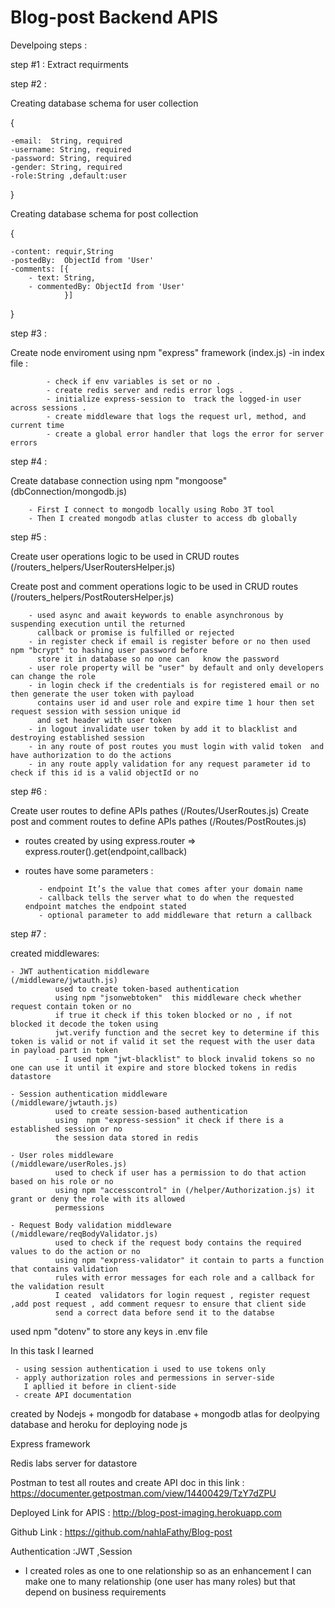 # Blog-post Backend APIS


Develpoing steps :

step #1 :
      Extract requirments

step #2 :

Creating database schema for user collection

{

    -email:  String, required
    -username: String, required
    -password: String, required
    -gender: String, required
    -role:String ,default:user

}

Creating database schema for post collection

{

    -content: requir,String
    -postedBy:  ObjectId from 'User'        
    -comments: [{       
        - text: String,        
        - commentedBy: ObjectId from 'User'        
                }]

}

step #3 :

Create node enviroment using npm "express" framework (index.js)
    -in index file :
 
            - check if env variables is set or no .
            - create redis server and redis error logs .
            - initialize express-session to  track the logged-in user across sessions .
            - create middleware that logs the request url, method, and current time 
            - create a global error handler that logs the error for server errors

step #4 :

Create database connection using npm "mongoose"  (dbConnection/mongodb.js)
       
        - First I connect to mongodb locally using Robo 3T tool 
        - Then I created mongodb atlas cluster to access db globally 
        
step #5 :

Create user operations logic to be used in CRUD routes (/routers_helpers/UserRoutersHelper.js)

Create post and comment operations logic to be used in CRUD routes (/routers_helpers/PostRoutersHelper.js)

        - used async and await keywords to enable asynchronous by suspending execution until the returned 
          callback or promise is fulfilled or rejected
        - in register check if email is register before or no then used npm "bcrypt" to hashing user password before 
          store it in database so no one can   know the password 
        - user role property will be "user" by default and only developers can change the role 
        - in login check if the credentials is for registered email or no then generate the user token with payload
          contains user id and user role and expire time 1 hour then set request session with session unique id 
          and set header with user token 
        - in logout invalidate user token by add it to blacklist and destroying established session 
        - in any route of post routes you must login with valid token  and have authorization to do the actions 
        - in any route apply validation for any request parameter id to check if this id is a valid objectId or no 

step #6 :

Create user routes to define APIs pathes (/Routes/UserRoutes.js)
Create post and comment routes to define APIs pathes (/Routes/PostRoutes.js)

- routes created by using express.router => express.router().get(endpoint,callback)
- routes have some parameters :

         - endpoint It’s the value that comes after your domain name 
         - callback tells the server what to do when the requested endpoint matches the endpoint stated
         - optional parameter to add middleware that return a callback 
step #7 :

created middlewares:

    - JWT authentication middleware                    (/middleware/jwtauth.js)
              used to create token-based authentication  
              using npm "jsonwebtoken"  this middleware check whether request contain token or no 
              if true it check if this token blocked or no , if not blocked it decode the token using 
              jwt.verify function and the secret key to determine if this token is valid or not if valid it set the request with the user data in payload part in token  
              - I used npm "jwt-blacklist" to block invalid tokens so no one can use it until it expire and store blocked tokens in redis datastore

    - Session authentication middleware                  (/middleware/jwtauth.js)
              used to create session-based authentication  
              using  npm "express-session" it check if there is a established session or no 
              the session data stored in redis 

    - User roles middleware                              (/middleware/userRoles.js)
              used to check if user has a permission to do that action based on his role or no
              using npm "accesscontrol" in (/helper/Authorization.js) it grant or deny the role with its allowed 
              permessions  

    - Request Body validation middleware                   (/middleware/reqBodyValidator.js)
              used to check if the request body contains the required values to do the action or no
              using npm "express-validator" it contain to parts a function that contains validation 
              rules with error messages for each role and a callback for the validation result 
              I ceated  validators for login request , register request ,add post request , add comment requesr to ensure that client side 
              send a correct data before send it to the databse 
              
used npm "dotenv" to store any keys in .env file

In this task I learned

     - using session authentication i used to use tokens only 
     - apply authorization roles and permessions in server-side 
       I apllied it before in client-side
     - create API documentation 


created by Nodejs + mongodb for database + mongodb atlas for deolpying database and heroku for deploying node js 

Express framework

Redis labs server for datastore

Postman to test all routes and create API doc in this link : https://documenter.getpostman.com/view/14400429/TzY7dZPU

Deployed Link for APIS : http://blog-post-imaging.herokuapp.com

Github Link : https://github.com/nahlaFathy/Blog-post

Authentication :JWT ,Session

- I created roles as one to one relationship so as an enhancement I can make one to many relationship (one user has many roles) but that depend on business requirements
